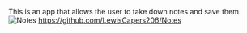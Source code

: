 This is an app that allows the user to take down notes and save them ![Notes](https://user-images.githubusercontent.com/51279438/129522942-210f82fa-4a29-4350-9c5e-fd0afb45edff.png)
https://github.com/LewisCapers206/Notes
